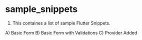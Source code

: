 # sample_snippets
1. This containes a list of sample Flutter Snippets.

A) Basic Form
B) Basic Form with Validations
C) Provider Added
